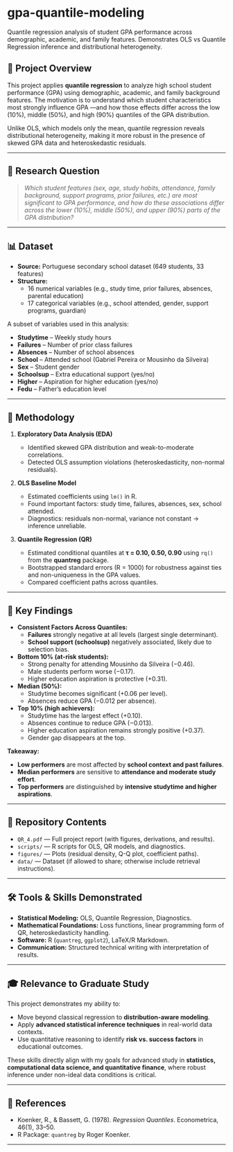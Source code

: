 # gpa-quantile-modeling
Quantile regression analysis of student GPA performance across demographic, academic, and family features. Demonstrates OLS vs Quantile Regression inference and distributional heterogeneity.

## 📌 Project Overview
This project applies **quantile regression** to analyze high school student performance (GPA) using demographic, academic, and family background features. The motivation is to understand which student characteristics most strongly influence GPA —and how those effects differ across the low (10%), middle (50%), and high (90%) quantiles of the GPA distribution.  

Unlike OLS, which models only the mean, quantile regression reveals distributional heterogeneity, making it more robust in the presence of skewed GPA data and heteroskedastic residuals.

---

## 🎯 Research Question
> *Which student features (sex, age, study habits, attendance, family background, support programs, prior failures, etc.) are most significant to GPA performance, and how do these associations differ across the lower (10%), middle (50%), and upper (90%) parts of the GPA distribution?*

---

## 📊 Dataset
- **Source:** Portuguese secondary school dataset (649 students, 33 features)  
- **Structure:**  
  - 16 numerical variables (e.g., study time, prior failures, absences, parental education)  
  - 17 categorical variables (e.g., school attended, gender, support programs, guardian)  

A subset of variables used in this analysis:
- **Studytime** – Weekly study hours  
- **Failures** – Number of prior class failures  
- **Absences** – Number of school absences  
- **School** – Attended school (Gabriel Pereira or Mousinho da Silveira)  
- **Sex** – Student gender  
- **Schoolsup** – Extra educational support (yes/no)  
- **Higher** – Aspiration for higher education (yes/no)  
- **Fedu** – Father’s education level  

---

## 🧮 Methodology
1. **Exploratory Data Analysis (EDA)**
   - Identified skewed GPA distribution and weak-to-moderate correlations.
   - Detected OLS assumption violations (heteroskedasticity, non-normal residuals).

2. **OLS Baseline Model**
   - Estimated coefficients using `lm()` in R.  
   - Found important factors: study time, failures, absences, sex, school attended.  
   - Diagnostics: residuals non-normal, variance not constant → inference unreliable.

3. **Quantile Regression (QR)**
   - Estimated conditional quantiles at **τ = 0.10, 0.50, 0.90** using `rq()` from the **quantreg** package.  
   - Bootstrapped standard errors (R = 1000) for robustness against ties and non-uniqueness in the GPA values.  
   - Compared coefficient paths across quantiles.

---

## 🔑 Key Findings
- **Consistent Factors Across Quantiles:**
  - **Failures** strongly negative at all levels (largest single determinant).
  - **School support (schoolsup)** negatively associated, likely due to selection bias.
- **Bottom 10% (at-risk students):**
  - Strong penalty for attending Mousinho da Silveira (−0.46).  
  - Male students perform worse (−0.17).  
  - Higher education aspiration is protective (+0.31).  
- **Median (50%):**
  - Studytime becomes significant (+0.06 per level).  
  - Absences reduce GPA (−0.012 per absence).  
- **Top 10% (high achievers):**
  - Studytime has the largest effect (+0.10).  
  - Absences continue to reduce GPA (−0.013).  
  - Higher education aspiration remains strongly positive (+0.37).  
  - Gender gap disappears at the top.  

**Takeaway:**  
- **Low performers** are most affected by **school context and past failures**.  
- **Median performers** are sensitive to **attendance and moderate study effort**.  
- **Top performers** are distinguished by **intensive studytime and higher aspirations**.  

---

## 📂 Repository Contents
- `QR_4.pdf` — Full project report (with figures, derivations, and results).  
- `scripts/` — R scripts for OLS, QR models, and diagnostics.  
- `figures/` — Plots (residual density, Q-Q plot, coefficient paths).  
- `data/` — Dataset (if allowed to share; otherwise include retrieval instructions).  

---

## 🛠️ Tools & Skills Demonstrated
- **Statistical Modeling:** OLS, Quantile Regression, Diagnostics.  
- **Mathematical Foundations:** Loss functions, linear programming form of QR, heteroskedasticity handling.  
- **Software:** R (`quantreg`, `ggplot2`), LaTeX/R Markdown.  
- **Communication:** Structured technical writing with interpretation of results.  

---

## 🎓 Relevance to Graduate Study
This project demonstrates my ability to:
- Move beyond classical regression to **distribution-aware modeling**.  
- Apply **advanced statistical inference techniques** in real-world data contexts.  
- Use quantitative reasoning to identify **risk vs. success factors** in educational outcomes.  

These skills directly align with my goals for advanced study in **statistics, computational data science, and quantitative finance**, where robust inference under non-ideal data conditions is critical.

---

## 📎 References
- Koenker, R., & Bassett, G. (1978). *Regression Quantiles*. Econometrica, 46(1), 33–50.  
- R Package: `quantreg` by Roger Koenker.  

---


